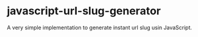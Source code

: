 javascript-url-slug-generator
=============================

A very simple implementation to generate instant url slug usin JavaScript.
